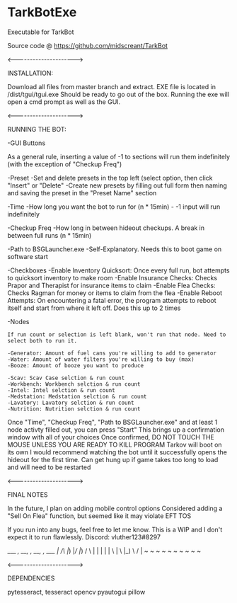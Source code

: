 # TarkBotExe
Executable for TarkBot

Source code @ https://github.com/midscreant/TarkBot

<--------------------->

INSTALLATION:

Download all files from master branch and extract. 
EXE file is located in /dist/tgui/tgui.exe
Should be ready to go out of the box.
Running the exe will open a cmd prompt as well as the GUI.

<--------------------->

RUNNING THE BOT:

-GUI Buttons

  As a general rule, inserting a value of -1 to sections will run them indefinitely (with the exception of "Checkup Freq")

  -Preset
    -Set and delete presets in the top left (select option, then click "Insert" or "Delete"
    -Create new presets by filling out full form then naming and saving the preset in the "Preset Name" section
    
  -Time
    -How long you want the bot to run for (n * 15min)
    - -1 input will run indefinitely
    
  -Checkup Freq
    -How long in between hideout checkups. A break in between full runs (n * 15min)
    
  -Path to BSGLauncher.exe
    -Self-Explanatory. Needs this to boot game on software start
    
  -Checkboxes
    -Enable Inventory Quicksort: Once every full run, bot attempts to quicksort inventory to make room
    -Enable Insurance Checks: Checks Prapor and Therapist for insurance items to claim
    -Enable Flea Checks: Checks Ragman for money or items to claim from the flea
    -Enable Reboot Attempts: On encountering a fatal error, the program attempts to reboot itself and start from where it left off. Does this up to 2 times
    
  -Nodes
    
    If run count or selection is left blank, won't run that node. Need to select both to run it.
  
    -Generator: Amount of fuel cans you're willing to add to generator
    -Water: Amount of water filters you're willing to buy (max)
    -Booze: Amount of booze you want to produce
    
    -Scav: Scav Case selction & run count
    -Workbench: Workbench selction & run count
    -Intel: Intel selction & run count
    -Medstation: Medstation selction & run count
    -Lavatory: Lavatory selction & run count
    -Nutrition: Nutrition selction & run count
    
Once "Time", "Checkup Freq", "Path to BSGLauncher.exe" and at least 1 node activty filled out, you can press "Start"
This brings up a confirmation window with all of your choices
Once confirmed, DO NOT TOUCH THE MOUSE UNLESS YOU ARE READY TO KILL PROGRAM
Tarkov will boot on its own
I would recommend watching the bot until it successfully opens the hideout for the first time. Can get hung up if game takes too long to load and will need to be restarted

<--------------------->

FINAL NOTES

In the future, I plan on adding mobile control options
Considered adding a "Sell On Flea" function, but seemed like it may violate EFT TOS

If you run into any bugs, feel free to let me know. This is a WIP and I don't expect it to run flawlessly.
Discord: vluther123#8297

 ___  _, __, _,_ __,  _, ___
  |  /_\ |_) |_/ |_) / \  | 
  |  | | | \ | \ |_) \ /  | 
  ~  ~ ~ ~ ~ ~ ~ ~    ~   ~
    
<--------------------->

DEPENDENCIES

pytesseract, tesseract
opencv
pyautogui
pillow
    
